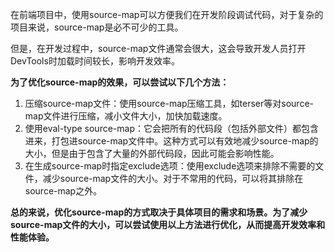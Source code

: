 在前端项目中，使用source-map可以方便我们在开发阶段调试代码，对于复杂的项目来说，source-map是必不可少的工具。

但是，在开发过程中，source-map文件通常会很大，这会导致开发人员打开DevTools时加载时间较长，影响开发效率。

**为了优化source-map的效果，可以尝试以下几个方法：**

1. 压缩source-map文件：使用source-map压缩工具，如terser等对source-map文件进行压缩，减小文件大小，加快加载速度。
2. 使用eval-type source-map：它会把所有的代码段（包括外部文件）都包含进来，打包进source-map文件中。这种方式可以有效地减少source-map的大小，但是由于包含了大量的外部代码段，因此可能会影响性能。
3. 在生成source-map时指定exclude选项：使用exclude选项来排除不需要的文件，减少source-map文件的大小。对于不常用的代码，可以将其排除在source-map之外。

**总的来说，优化source-map的方式取决于具体项目的需求和场景。为了减少source-map文件的大小，可以尝试使用以上方法进行优化，从而提高开发效率和性能体验。**
